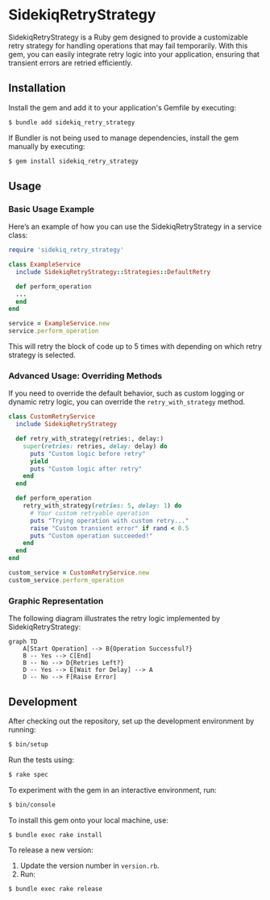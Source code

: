 # SidekiqRetryStrategy

SidekiqRetryStrategy is a Ruby gem designed to provide a customizable retry strategy for handling operations that may fail temporarily. With this gem, you can easily integrate retry logic into your application, ensuring that transient errors are retried efficiently.

## Installation

Install the gem and add it to your application's Gemfile by executing:

```bash
$ bundle add sidekiq_retry_strategy
```

If Bundler is not being used to manage dependencies, install the gem manually by executing:

```bash
$ gem install sidekiq_retry_strategy
```

## Usage

### Basic Usage Example

Here’s an example of how you can use the SidekiqRetryStrategy in a service class:

```ruby
require 'sidekiq_retry_strategy'

class ExampleService
  include SidekiqRetryStrategy::Strategies::DefaultRetry

  def perform_operation
  ...
  end
end

service = ExampleService.new
service.perform_operation
```

This will retry the block of code up to 5 times with depending on which retry strategy is selected.

### Advanced Usage: Overriding Methods

If you need to override the default behavior, such as custom logging or dynamic retry logic, you can override the `retry_with_strategy` method.

```ruby
class CustomRetryService
  include SidekiqRetryStrategy

  def retry_with_strategy(retries:, delay:)
    super(retries: retries, delay: delay) do
      puts "Custom logic before retry"
      yield
      puts "Custom logic after retry"
    end
  end

  def perform_operation
    retry_with_strategy(retries: 5, delay: 1) do
      # Your custom retryable operation
      puts "Trying operation with custom retry..."
      raise "Custom transient error" if rand < 0.5
      puts "Custom operation succeeded!"
    end
  end
end

custom_service = CustomRetryService.new
custom_service.perform_operation
```

### Graphic Representation

The following diagram illustrates the retry logic implemented by SidekiqRetryStrategy:

```mermaid
graph TD
    A[Start Operation] --> B{Operation Successful?}
    B -- Yes --> C[End]
    B -- No --> D{Retries Left?}
    D -- Yes --> E[Wait for Delay] --> A
    D -- No --> F[Raise Error]
```

## Development

After checking out the repository, set up the development environment by running:

```bash
$ bin/setup
```

Run the tests using:

```bash
$ rake spec
```

To experiment with the gem in an interactive environment, run:

```bash
$ bin/console
```

To install this gem onto your local machine, use:

```bash
$ bundle exec rake install
```

To release a new version:

1. Update the version number in `version.rb`.
2. Run:

```bash
$ bundle exec rake release
```



